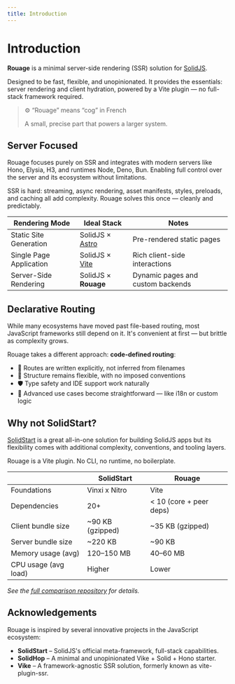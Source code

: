 ```yaml
---
title: Introduction
---
```


# Introduction

**Rouage** is a minimal server-side rendering (SSR) solution for [SolidJS](https://www.solidjs.com/).

Designed to be fast, flexible, and unopinionated. It provides the essentials: server rendering and client hydration, powered by a Vite plugin — no full-stack framework required.

> ⚙️ “Rouage” means “cog” in French
> 
> A small, precise part that powers a larger system.

## Server Focused

Rouage focuses purely on SSR and integrates with modern servers like Hono, Elysia, H3, and runtimes Node, Deno, Bun. Enabling full control over the server and its ecosystem without limitations.

SSR is hard: streaming, async rendering, asset manifests, styles, preloads, and caching all add complexity. Rouage solves this once — cleanly and predictably.

| Rendering Mode          | Ideal Stack                            | Notes                             |
|-------------------------|----------------------------------------|-----------------------------------|
| Static Site Generation  | SolidJS × [Astro](https://astro.build) | Pre-rendered static pages         |
| Single Page Application | SolidJS × [Vite](https://vitejs.dev)   | Rich client-side interactions     |
| Server-Side Rendering   | SolidJS × **Rouage**                  | Dynamic pages and custom backends |

## Declarative Routing

While many ecosystems have moved past file-based routing, most JavaScript frameworks still depend on it. It's convenient at first — but brittle as complexity grows.

Rouage takes a different approach: **code-defined routing**:
- 📝 Routes are written explicitly, not inferred from filenames
- 🧩 Structure remains flexible, with no imposed conventions
- 🛡️ Type safety and IDE support work naturally
- 🚀 Advanced use cases become straightforward — like i18n or custom logic

## Why not SolidStart?

[SolidStart](https://start.solidjs.com) is a great all-in-one solution for building SolidJS apps but its flexibility comes with additional complexity, conventions, and tooling layers.

Rouage is a Vite plugin. No CLI, no runtime, no boilerplate.

|                        | SolidStart             | Rouage                  |
|------------------------|------------------------|--------------------------|
| Foundations            | Vinxi x Nitro          | Vite                     |
| Dependencies           | 20+                    | < 10 (core + peer deps)  |
| Client bundle size     | ~90 KB (gzipped)       | ~35 KB (gzipped)         |
| Server bundle size     | ~220 KB                | ~90 KB                   |
| Memory usage (avg)     | 120–150 MB             | 40–60 MB                 |
| CPU usage (avg load)   | Higher                 | Lower                    |

*See the [full comparison repository](https://github.com/rouage-dev/rouage/tree/main/examples/comparison) for details.*

## Acknowledgements

Rouage is inspired by several innovative projects in the JavaScript ecosystem:

- **SolidStart** – SolidJS's official meta-framework, full-stack capabilities.
- **SolidHop** – A minimal and unopinionated Vike + Solid + Hono starter.
- **Vike** – A framework-agnostic SSR solution, formerly known as vite-plugin-ssr.

